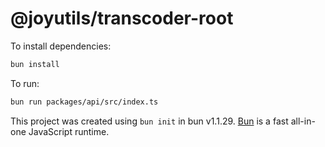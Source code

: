 # @joyutils/transcoder-root

To install dependencies:

```bash
bun install
```

To run:

```bash
bun run packages/api/src/index.ts
```

This project was created using `bun init` in bun v1.1.29. [Bun](https://bun.sh) is a fast all-in-one JavaScript runtime.
